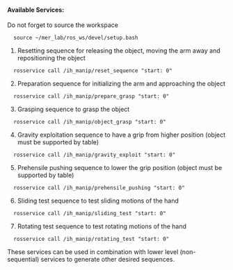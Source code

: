 #### Available Services:

Do not forget to source the workspace
```
  source ~/mer_lab/ros_ws/devel/setup.bash
```
1. Resetting sequence for releasing the object, moving the arm away and repositioning the object
```
  rosservice call /ih_manip/reset_sequence "start: 0"
```
2. Preparation sequence for initializing the arm and approaching the object
```
  rosservice call /ih_manip/prepare_grasp "start: 0"
```
3. Grasping sequence to grasp the object
```
  rosservice call /ih_manip/object_grasp "start: 0"
```
4. Gravity exploitation sequence to have a grip from higher position (object must be supported by table)
```
  rosservice call /ih_manip/gravity_exploit "start: 0"
```
5. Prehensile pushing sequence to lower the grip position (object must be supported by table)
```
  rosservice call /ih_manip/prehensile_pushing "start: 0"
```
6. Sliding test sequence to test sliding motions of the hand
```
  rosservice call /ih_manip/sliding_test "start: 0"
```
7. Rotating test sequence to test rotating motions of the hand
```
  rosservice call /ih_manip/rotating_test "start: 0"
```


These services can be used in combination with lower level (non-sequential) services to generate other desired sequences.
